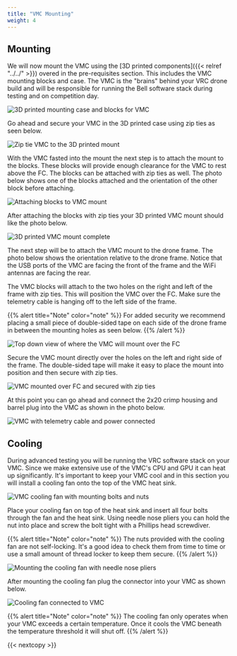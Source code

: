 ```yaml
---
title: "VMC Mounting"
weight: 4
---
```


## Mounting

We will now mount the VMC using the
[3D printed components]({{< relref "../../" >}})
overed in the pre-requisites section.
This includes the VMC mounting blocks and case.
The VMC is the "brains" behind your VRC drone build and will be responsible
for running the Bell software stack during testing and on competition day.

![3D printed mounting case and blocks for VMC](3d_printed_parts_for_vmc_mounting.jpg)

Go ahead and secure your VMC in the 3D printed case using zip ties as seen below.

![Zip tie VMC to the 3D printed mount](vmc_case_with_zip_ties.jpg)

With the VMC fasted into the mount the next step is to attach the
mount to the blocks. These blocks will provide enough clearance for
the VMC to rest above the FC. The blocks can be attached with zip ties
as well. The photo below shows one of the blocks attached and the
orientation of the other block before attaching.

![Attaching blocks to VMC mount](3d_printed_vmc_block_zip_tied.jpg)

After attaching the blocks with zip ties your 3D printed VMC mount should
like the photo below.

![3D printed VMC mount complete](vmc_ready_for_mounting.jpg)

The next step will be to attach the VMC mount to the drone frame.
The photo below shows the orientation relative to the drone frame.
Notice that the USB ports of the VMC are facing the front of the frame
and the WiFi antennas are facing the rear.

The VMC blocks will attach to the two holes on the right and left of
the frame with zip ties. This will position the VMC over the FC.
Make sure the telemetry cable is hanging off to the left side of the frame.

{{% alert title="Note" color="note" %}}
For added security we recommend placing a small piece of double-sided
tape on each side of the drone frame in between the mounting holes as seen below.
{{% /alert %}}

![Top down view of where the VMC will mount over the FC](attaching_vmc_to_frame.jpg)

Secure the VMC mount directly over the holes on the left and right side
of the frame. The double-sided tape will make it easy to place the mount
into position and then secure with zip ties.

![VMC mounted over FC and secured with zip ties](attaching_vmc_to_frame_closeup.jpg)

At this point you can go ahead and connect the 2x20 crimp housing
and barrel plug into the VMC as shown in the photo below.

![VMC with telemetry cable and power connected](vmc_attached_with_telemetry_and_power.jpg)

## Cooling

During advanced testing you will be running the VRC software stack on your VMC.
Since we make extensive use of the VMC's CPU and GPU it can heat up significantly.
It's important to keep your VMC cool and in this section you will install a cooling
fan onto the top of the VMC heat sink.

![VMC cooling fan with mounting bolts and nuts](vmc_cooling_fan.jpg)

Place your cooling fan on top of the heat sink and insert all four bolts
through the fan and the heat sink. Using needle nose pliers you can hold
the nut into place and screw the bolt tight with a Phillips head screwdiver.

{{% alert title="Note" color="note" %}}
The nuts provided with the cooling fan are not self-locking.
It's a good idea to check them from time to time or use a small amount
of thread locker to keep them secure.
{{% /alert %}}

![Mounting the cooling fan with needle nose pliers](vmc_cooling_needle_nose.jpg)

After mounting the cooling fan plug the connector into your VMC as shown below.

![Cooling fan connected to VMC](vmc_cooling_plugged_in.jpg)

{{% alert title="Note" color="note" %}}
The cooling fan only operates when your VMC exceeds a certain temperature.
Once it cools the VMC beneath the temperature threshold it will shut off.
{{% /alert %}}

{{< nextcopy >}}